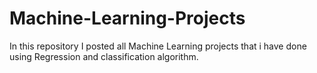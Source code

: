 # Machine-Learning-Projects
In this repository I posted all Machine Learning projects that i have done using Regression and classification algorithm.
